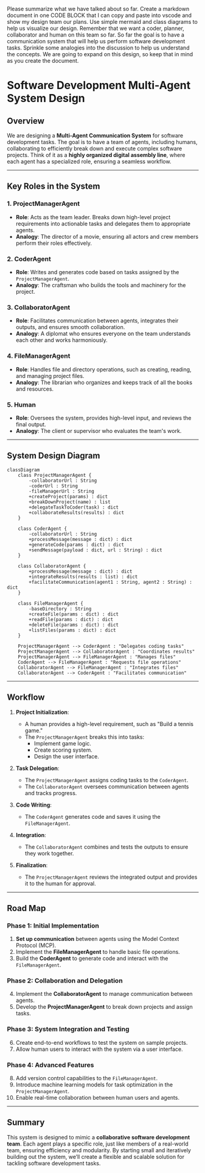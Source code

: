 Please summarize what we have talked about so far.   Create a markdown document in one CODE BLOCK that I can copy and paste into vscode and show my design team our plans.  Use simple mermaid and class diagrams to help us visualize our design.  Remember that we want a coder, planner, collaborator and human on this team so far.  So far the goal is to have a communication system that will help us perform software development tasks.  Sprinkle some analogies into the discussion to help us understand the concepts.  We are going to expand on this design, so keep that in mind as you create the document.


# Software Development Multi-Agent System Design

## Overview

We are designing a **Multi-Agent Communication System** for software development tasks. The goal is to have a team of agents, including humans, collaborating to efficiently break down and execute complex software projects. Think of it as a **highly organized digital assembly line**, where each agent has a specialized role, ensuring a seamless workflow.

---

## Key Roles in the System

### 1. **ProjectManagerAgent**
   - **Role**: Acts as the team leader. Breaks down high-level project requirements into actionable tasks and delegates them to appropriate agents.
   - **Analogy**: The director of a movie, ensuring all actors and crew members perform their roles effectively.

### 2. **CoderAgent**
   - **Role**: Writes and generates code based on tasks assigned by the `ProjectManagerAgent`.
   - **Analogy**: The craftsman who builds the tools and machinery for the project.

### 3. **CollaboratorAgent**
   - **Role**: Facilitates communication between agents, integrates their outputs, and ensures smooth collaboration.
   - **Analogy**: A diplomat who ensures everyone on the team understands each other and works harmoniously.

### 4. **FileManagerAgent**
   - **Role**: Handles file and directory operations, such as creating, reading, and managing project files.
   - **Analogy**: The librarian who organizes and keeps track of all the books and resources.

### 5. **Human**
   - **Role**: Oversees the system, provides high-level input, and reviews the final output.
   - **Analogy**: The client or supervisor who evaluates the team's work.

---

## System Design Diagram

```mermaid
classDiagram
    class ProjectManagerAgent {
        -collaboratorUrl : String
        -coderUrl : String
        -fileManagerUrl : String
        +createProject(params) : dict
        +breakDownProject(name) : list
        +delegateTaskToCoder(task) : dict
        +collaborateResults(results) : dict
    }
    
    class CoderAgent {
        -collaboratorUrl : String
        +processMessage(message : dict) : dict
        +generateCode(params : dict) : dict
        +sendMessage(payload : dict, url : String) : dict
    }

    class CollaboratorAgent {
        +processMessage(message : dict) : dict
        +integrateResults(results : list) : dict
        +facilitateCommunication(agent1 : String, agent2 : String) : dict
    }

    class FileManagerAgent {
        -baseDirectory : String
        +createFile(params : dict) : dict
        +readFile(params : dict) : dict
        +deleteFile(params : dict) : dict
        +listFiles(params : dict) : dict
    }

    ProjectManagerAgent --> CoderAgent : "Delegates coding tasks"
    ProjectManagerAgent --> CollaboratorAgent : "Coordinates results"
    ProjectManagerAgent --> FileManagerAgent : "Manages files"
    CoderAgent --> FileManagerAgent : "Requests file operations"
    CollaboratorAgent --> FileManagerAgent : "Integrates files"
    CollaboratorAgent --> CoderAgent : "Facilitates communication"
```

---

## Workflow

1. **Project Initialization**:
   - A human provides a high-level requirement, such as "Build a tennis game."
   - The `ProjectManagerAgent` breaks this into tasks:
     - Implement game logic.
     - Create scoring system.
     - Design the user interface.

2. **Task Delegation**:
   - The `ProjectManagerAgent` assigns coding tasks to the `CoderAgent`.
   - The `CollaboratorAgent` oversees communication between agents and tracks progress.

3. **Code Writing**:
   - The `CoderAgent` generates code and saves it using the `FileManagerAgent`.

4. **Integration**:
   - The `CollaboratorAgent` combines and tests the outputs to ensure they work together.

5. **Finalization**:
   - The `ProjectManagerAgent` reviews the integrated output and provides it to the human for approval.

---

## Road Map

### Phase 1: Initial Implementation
1. **Set up communication** between agents using the Model Context Protocol (MCP).
2. Implement the **FileManagerAgent** to handle basic file operations.
3. Build the **CoderAgent** to generate code and interact with the `FileManagerAgent`.

### Phase 2: Collaboration and Delegation
4. Implement the **CollaboratorAgent** to manage communication between agents.
5. Develop the **ProjectManagerAgent** to break down projects and assign tasks.

### Phase 3: System Integration and Testing
6. Create end-to-end workflows to test the system on sample projects.
7. Allow human users to interact with the system via a user interface.

### Phase 4: Advanced Features
8. Add version control capabilities to the `FileManagerAgent`.
9. Introduce machine learning models for task optimization in the `ProjectManagerAgent`.
10. Enable real-time collaboration between human users and agents.

---

## Summary

This system is designed to mimic a **collaborative software development team**. Each agent plays a specific role, just like members of a real-world team, ensuring efficiency and modularity. By starting small and iteratively building out the system, we’ll create a flexible and scalable solution for tackling software development tasks.
